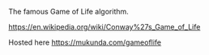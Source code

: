 The famous Game of Life algorithm.

https://en.wikipedia.org/wiki/Conway%27s_Game_of_Life

Hosted here https://mukunda.com/gameoflife
